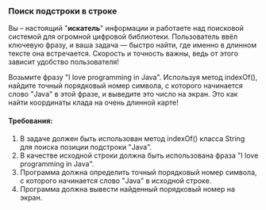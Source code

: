 
### Поиск подстроки в строке

Вы – настоящий "**искатель**" информации и работаете над поисковой системой для огромной цифровой библиотеки. Пользователь ввёл ключевую фразу, и ваша задача — быстро найти, где именно в длинном тексте она встречается. Скорость и точность важны, ведь от этого зависит удобство пользователя!

Возьмите фразу "I love programming in Java". Используя метод indexOf(), найдите точный порядковый номер символа, с которого начинается слово "Java" в этой фразе, и выведите это число на экран. Это как найти координаты клада на очень длинной карте!

#### Требования:
1. В задаче должен быть использован метод indexOf() класса String для поиска позиции подстроки "Java".
2. В качестве исходной строки должна быть использована фраза "I love programming in Java".
3. Программа должна определить точный порядковый номер символа, с которого начинается слово "Java" в исходной строке.
4. Программа должна вывести найденный порядковый номер на экран.